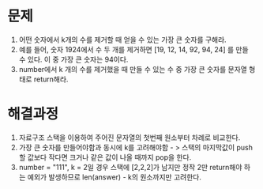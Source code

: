 # 문제
1. 어떤 숫자에서 k개의 수를 제거할 때 얻을 수 있는 가장 큰 숫자를 구해라.
2. 예를 들어, 숫자 1924에서 수 두 개를 제거하면 [19, 12, 14, 92, 94, 24] 를 만들 수 있다. 
   이 중 가장 큰 숫자는 94이다.
3. number에서 k 개의 수를 제거했을 때 만들 수 있는 수 중 가장 큰 숫자를 문자열 형태로 return해라.



# 해결과정
1. 자료구조 스택을 이용하여 주어진 문자열의 첫번째 원소부터 차례로 비교한다.
2. 가장 큰 숫자를 만들어야함과 동시에 k를 고려해야함 - > 스택의 마지막값이 push할 값보다 
   작다면 크거나 같은 값이 나올 때까지 pop을 한다.
3. number = "111", k = 2일 경우 스택에 [2,2,2]가 남지만 정작 2만 return해야 하는 
   예외가 발생하므로 len(answer) - k의 원소까지만 고려한다.
